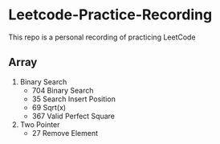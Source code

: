 # Leetcode-Practice-Recording
This repo is a personal recording of practicing LeetCode
## Array
1. Binary Search
    * 704 Binary Search
    * 35  Search Insert Position
    * 69  Sqrt(x)
    * 367 Valid Perfect Square
2. Two Pointer
    * 27  Remove Element
